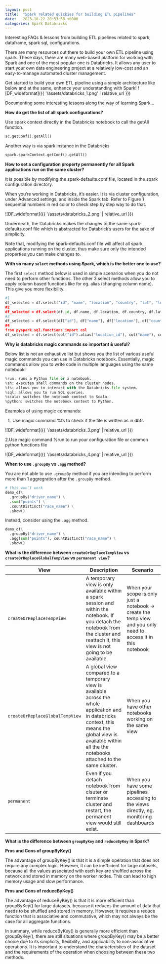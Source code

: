 ```yaml
---
layout: post
title:  "Spark related quickies for building ETL pipelines"
date:   2023-10-22 20:53:58 +0800
categories: Spark Databricks
---
```


Interesting FAQs & lessons from building ETL pipelines related to spark, dataframe, spark sql, configurations.

There are many resources out there to build your own ETL pipeline using spark. These days, there are many web-based platform for working with Spark and one of the most popular one is Databricks. It allows any user to start your own data engineering project at a relatively low-cost and an easy-to-manage automated cluster management.

Get started to build your own ETL pipeline using a simple architecture like below and at the same, enhance your understanding with Spark!
![DF_wideformat]({{ '/assets/databricks_1.png' | relative_url }}) 

Documenting some interesting lessons along the way of learning Spark...

**How do get the list of all spark configurations?**

Use spark context directly in the Databricks notebook to call the getAll function.
```python
sc.getConf().getAll()
```
Another way is via spark instance in the Databricks
```python
spark.sparkContext.getConf().getAll()
```
**How to set a configuration property permanently for all Spark applications run on the same cluster?**

It is possible by modifying the spark-defaults.conf file, located in the spark configuration directory.

When you’re working in Databricks, it’s easier. It is via cluster configuration, under Advanced settings, and inside the Spark tab. 
Refer to Figure 1 sequential numbers in red color to check step by step way to do that.

![DF_wideformat]({{ '/assets/databricks_2.png' | relative_url }}) 

Underneath, the Databricks makes the changes to the same spark-defaults.conf file which is abstracted for Databrick’s users for the sake of 
simplicity.

Note that, modifying the spark-defaults.conf file will affect all spark applications running on the cluster, thus make sure only the intended properties you can make changes to.

**With so many `select` methods using Spark, which is the better one to use?**

The first `select` method below is used in simple scenarios when you do not need to perform other functions. The other 3 select methods allow you to apply column based functions like for eg. alias (changing column name). This give you more flexibility.

```python
#1
df_selected = df.select("id", "name", "location", "country", "lat", "lng", "alt)
#2
df_selected = df.select(df.id, df.name, df.location, df.country, df.lat, df.lng, df.alt)
#3
df_selected = df.select(df["id"], df["name"], df["location"], df["country"], df["lat"], df["lng"], df["alt])
#4
from pyspark.sql.functions import col
df_selected = df.select(col("id").alias("location_id"), col("name"), col("location"), col("country"), col("lat"), col("lng"), col("alt))
```

**Why is databricks magic commands so important & useful?**

Below list is not an exhaustive list but shows you the list of various useful magic commands you can use in Databricks notebook. Essentially, magic commands allow you to write code in multiple languages using the same notebook!
```python
%run: runs a Python file or a notebook.
%sh: executes shell commands on the cluster nodes.
%fs: allows you to interact with the Databricks file system.
%sql: allows you to run SQL queries.
%scala: switches the notebook context to Scala.
%python: switches the notebook context to Python.
```
Examples of using magic commands:

1. Use magic command %fs to check if the file is written as in dbfs

![DF_wideformat]({{ '/assets/databricks_3.png' | relative_url }})

2.Use magic command %run to run your configuration file or common python functions file

![DF_wideformat]({{ '/assets/databricks_4.png' | relative_url }})

**When to use `.groupBy` vs `.agg` method?**

You are not able to use `.groupBy` method if you are intending to perform more than 1 aggregration after the `.groupBy` method.
```python
# this won't work
demo_df\
  .groupBy("driver_name") \
  .sum("points") \
  .countDistinct("race_name") \
  .show()
```
Instead, consider using the `.agg` method.
```python
demo_df\
  .groupBy("driver_name") \
  .agg(sum("points"), countDistinct("race_name") \
  .show()
```

**What is the difference between `createOrReplaceTempView` vs `createOrReplaceGlobalTempView` vs `permanent view`?**

| View         | Description                | Scenario                |
| --------------- | ---------------- | ---------------- | 
| `createOrReplaceTempView` | A temporary view is only available within a spark session and within the notebook. If you detach the notebook from the cluster and reattach it, this view is not going to be available. | When your scope is only just a notebook → create the temp view and you only need to access it in this notebook|
| `createOrReplaceGlobalTempView` | A global view compared to a temporary view is available across the whole application and in databricks context, this means the global view is available within all the the notebooks attached to the same cluster.| When you have other notebooks working on the same view|
| `permanent` | Even if you detach notebook from clsuter or terminate cluster and restart, the permanent view would still exist. | When you have some pipelines accessing to the views directly, eg. monitoring dashboards|

**What is the difference between `groupByKey` and `reduceByKey` in Spark?**

**Pros and Cons of groupByKey()**

The advantage of groupByKey() is that it is a simple operation that does not require any complex logic. However, it can be inefficient for large datasets, because all the values associated with each key are shuffled across the network and stored in memory on the worker nodes. This can lead to high memory usage and slow performance.

**Pros and Cons of reduceByKey()**

The advantage of reduceByKey() is that it is more efficient than groupByKey() for large datasets, because it reduces the amount of data that needs to be shuffled and stored in memory. However, it requires a reduce function that is associative and commutative, which may not always be the case for all aggregate functions.

In summary, while reduceByKey() is generally more efficient than groupByKey(), there are still situations where groupByKey() may be a better choice due to its simplicity, flexibility, and applicability to non-associative operations. It is important to understand the characteristics of the dataset and the requirements of the operation when choosing between these two methods.
